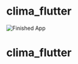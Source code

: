 # clima_flutter

![Finished App](https://github.com/londonappbrewery/Images/blob/master/clima-demo.gif)

# clima_flutter
